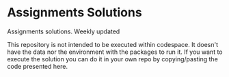 # Assignments Solutions

Assignments solutions. Weekly updated

This repository is not intended to be executed within codespace. It doesn't have the data nor the environment with the packages to run it. If you want to execute the solution you can do it in your own repo by copying/pasting the code presented here.